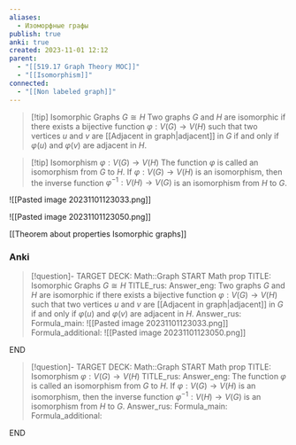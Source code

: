 ```yaml
---
aliases:
  - Изоморфные графы
publish: true
anki: true
created: 2023-11-01 12:12
parent:
  - "[[519.17 Graph Theory MOC]]"
  - "[[Isomorphism]]"
connected:
  - "[[Non labeled graph]]"
---
```


> [!tip] Isomorphic Graphs $G \cong H$
> Two graphs $G$ and $H$ are isomorphic if there exists a bijective function $φ : V (G) → V (H)$ such that two vertices $u$ and $v$ are [[Adjacent in graph|adjacent]] in $G$ if and only if $φ(u)$ and $φ(v)$ are adjacent in $H$.

> [!tip] Isomorphism $φ : V(G) → V(H)$
The function $φ$ is called an isomorphism from $G$ to $H$. 
If $φ : V(G) → V(H)$ is an isomorphism, then the inverse function $φ^{−1} :V(H)→V(G)$ is an isomorphism from $H$ to $G$.

![[Pasted image 20231101123033.png]]

![[Pasted image 20231101123050.png]]


[[Theorem about properties Isomorphic graphs]]


### Anki
> [!question]-
TARGET DECK: Math::Graph
START
Math prop
TITLE: Isomorphic Graphs $G \cong H$
TITLE_rus: 
Answer_eng: Two graphs $G$ and $H$ are isomorphic if there exists a bijective function $φ : V (G) → V (H)$ such that two vertices $u$ and $v$ are [[Adjacent in graph|adjacent]] in $G$ if and only if $φ(u)$ and $φ(v)$ are adjacent in $H$.
Answer_rus: 
Formula_main: ![[Pasted image 20231101123033.png]]
Formula_additional: ![[Pasted image 20231101123050.png]]
<!--ID: 1699165566595-->
END

> [!question]-
TARGET DECK: Math::Graph
START
Math prop
TITLE: Isomorphism $φ : V(G) → V(H)$
TITLE_rus: 
Answer_eng: The function $φ$ is called an isomorphism from $G$ to $H$. 
If $φ : V(G) → V(H)$ is an isomorphism, then the inverse function $φ^{−1} :V(H)→V(G)$ is an isomorphism from $H$ to $G$.
Answer_rus: 
Formula_main: 
Formula_additional:
<!--ID: 1699165566620-->
END

